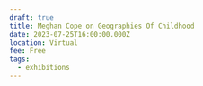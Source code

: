 ```yaml
---
draft: true
title: Meghan Cope on Geographies Of Childhood
date: 2023-07-25T16:00:00.000Z
location: Virtual
fee: Free
tags:
  - exhibitions
---
```


